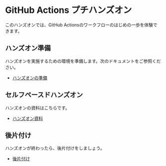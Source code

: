 # GitHub Actions プチハンズオン

このハンズオンでは、GitHub Actionsのワークフローのはじめの一歩を体験できます。

## ハンズオン準備

ハンズオンを実施するための環境を準備します。次のドキュメントをご参照ください。

- [ハンズオンの準備](/docs/prepare.md)

## セルフペースドハンズオン

ハンズオンの資料はこちらです。

- [ハンズオン資料](/docs/self-paced-hands-on.md)

## 後片付け

ハンズオンが終わったら、後片付けをしましょう。

- [後片付け](/docs/cleanup.md)
